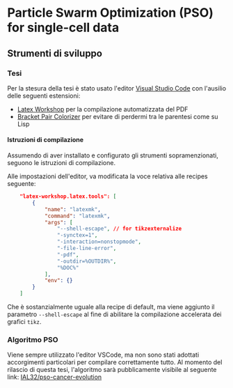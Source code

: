 # Particle Swarm Optimization (PSO) for single-cell data

## Strumenti di sviluppo
### Tesi
Per la stesura della tesi è stato usato l'editor [Visual Studio Code](https://github.com/Microsoft/vscode/) con l'ausilio delle seguenti estensioni:
* [Latex Workshop](https://marketplace.visualstudio.com/items?itemName=James-Yu.latex-workshop) per la compilazione automatizzata del PDF
* [Bracket Pair Colorizer](https://marketplace.visualstudio.com/items?itemName=CoenraadS.bracket-pair-colorizer) per evitare di perdermi tra le parentesi come su Lisp

#### Istruzioni di compilazione
Assumendo di aver installato e configurato gli strumenti sopramenzionati, seguono le istruzioni di compilazione.

Alle impostazioni dell'editor, va modificata la voce relativa alle recipes seguente:
```json
    "latex-workshop.latex.tools": [
        {
            "name": "latexmk",
            "command": "latexmk",
            "args": [
                "--shell-escape", // for tikzexternalize
                "-synctex=1",
                "-interaction=nonstopmode",
                "-file-line-error",
                "-pdf",
                "-outdir=%OUTDIR%",
                "%DOC%"
            ],
            "env": {}
        }
    ]
```
Che è sostanzialmente uguale alla recipe di default, ma viene aggiunto il parametro `--shell-escape` al fine di abilitare la compilazione accelerata dei grafici `tikz`.

### Algoritmo PSO
Viene sempre utilizzato l'editor VSCode, ma non sono stati adottati accorgimenti particolari per compilare correttamente tutto. Al momento del rilascio di questa tesi, l'algoritmo sarà pubblicamente visibile al seguente link: [IAL32/pso-cancer-evolution](https://github.com/IAL32/pso-cancer-evolution)